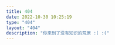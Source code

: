 ```yaml
---
title: 404
date: 2022-10-30 10:25:19
type: "404"
layout: "404"
description: "你来到了没有知识的荒原 :( :("
---
```

